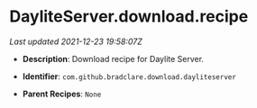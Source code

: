 # DayliteServer.download.recipe

_Last updated 2021-12-23 19:58:07Z_

- **Description**: Download recipe for Daylite Server.

- **Identifier**: `com.github.bradclare.download.dayliteserver`

- **Parent Recipes**: `None`
